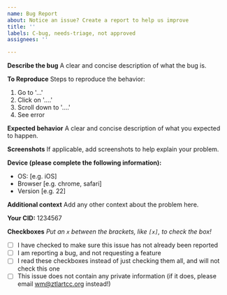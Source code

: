 ```yaml
---
name: Bug Report
about: Notice an issue? Create a report to help us improve
title: ''
labels: C-bug, needs-triage, not approved
assignees: ''

---
```


**Describe the bug**
A clear and concise description of what the bug is.

**To Reproduce**
Steps to reproduce the behavior:
1. Go to '...'
2. Click on '....'
3. Scroll down to '....'
4. See error

**Expected behavior**
A clear and concise description of what you expected to happen.

**Screenshots**
If applicable, add screenshots to help explain your problem.

**Device (please complete the following information):**
 - OS: [e.g. iOS]
 - Browser [e.g. chrome, safari]
 - Version [e.g. 22]

**Additional context**
Add any other context about the problem here.

**Your CID:** 1234567

**Checkboxes**
_Put an `x` between the brackets, like `[x]`, to check the box!_
- [ ] I have checked to make sure this issue has not already been reported
- [ ] I am reporting a bug, and not requesting a feature
- [ ] I read these checkboxes instead of just checking them all, and will not check this one
- [ ] This issue does not contain any private information (if it does, please email wm@ztlartcc.org instead!)

